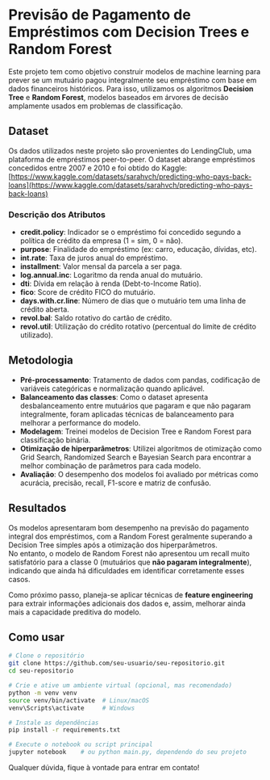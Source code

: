 # Previsão de Pagamento de Empréstimos com Decision Trees e Random Forest

Este projeto tem como objetivo construir modelos de machine learning para prever se um mutuário pagou integralmente seu empréstimo com base em dados financeiros históricos. Para isso, utilizamos os algoritmos **Decision Tree** e **Random Forest**, modelos baseados em árvores de decisão amplamente usados em problemas de classificação.

## Dataset

Os dados utilizados neste projeto são provenientes do LendingClub, uma plataforma de empréstimos peer-to-peer. O dataset abrange empréstimos concedidos entre 2007 e 2010 e foi obtido do Kaggle:  
[https://www.kaggle.com/datasets/sarahvch/predicting-who-pays-back-loans](https://www.kaggle.com/datasets/sarahvch/predicting-who-pays-back-loans)

### Descrição dos Atributos

- **credit.policy**: Indicador se o empréstimo foi concedido segundo a política de crédito da empresa (1 = sim, 0 = não).
- **purpose**: Finalidade do empréstimo (ex: carro, educação, dívidas, etc).
- **int.rate**: Taxa de juros anual do empréstimo.
- **installment**: Valor mensal da parcela a ser paga.
- **log.annual.inc**: Logaritmo da renda anual do mutuário.
- **dti**: Dívida em relação à renda (Debt-to-Income Ratio).
- **fico**: Score de crédito FICO do mutuário.
- **days.with.cr.line**: Número de dias que o mutuário tem uma linha de crédito aberta.
- **revol.bal**: Saldo rotativo do cartão de crédito.
- **revol.util**: Utilização do crédito rotativo (percentual do limite de crédito utilizado).

## Metodologia

- **Pré-processamento**: Tratamento de dados com pandas, codificação de variáveis categóricas e normalização quando aplicável.
- **Balanceamento das classes**: Como o dataset apresenta desbalanceamento entre mutuários que pagaram e que não pagaram integralmente, foram aplicadas técnicas de balanceamento para melhorar a performance do modelo.
- **Modelagem**: Treinei modelos de Decision Tree e Random Forest para classificação binária.
- **Otimização de hiperparâmetros**: Utilizei algoritmos de otimização como Grid Search, Randomized Search e Bayesian Search para encontrar a melhor combinação de parâmetros para cada modelo.
- **Avaliação**: O desempenho dos modelos foi avaliado por métricas como acurácia, precisão, recall, F1-score e matriz de confusão.

## Resultados

Os modelos apresentaram bom desempenho na previsão do pagamento integral dos empréstimos, com a Random Forest geralmente superando a Decision Tree simples após a otimização dos hiperparâmetros.  
No entanto, o modelo de Random Forest não apresentou um recall muito satisfatório para a classe 0 (mutuários que **não pagaram integralmente**), indicando que ainda há dificuldades em identificar corretamente esses casos.

Como próximo passo, planeja-se aplicar técnicas de **feature engineering** para extrair informações adicionais dos dados e, assim, melhorar ainda mais a capacidade preditiva do modelo.

## Como usar

```bash
# Clone o repositório
git clone https://github.com/seu-usuario/seu-repositorio.git
cd seu-repositorio

# Crie e ative um ambiente virtual (opcional, mas recomendado)
python -m venv venv
source venv/bin/activate  # Linux/macOS
venv\Scripts\activate     # Windows

# Instale as dependências
pip install -r requirements.txt

# Execute o notebook ou script principal
jupyter notebook    # ou python main.py, dependendo do seu projeto
```

Qualquer dúvida, fique à vontade para entrar em contato!

